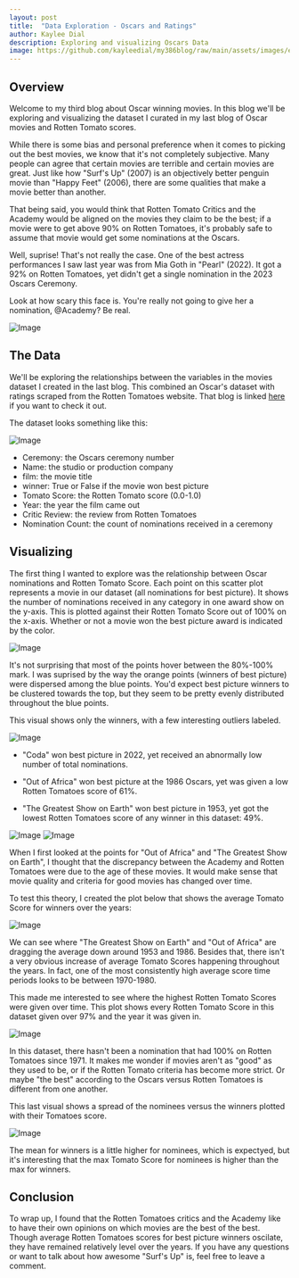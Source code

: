 ```yaml
---
layout: post
title:  "Data Exploration - Oscars and Ratings"
author: Kaylee Dial
description: Exploring and visualizing Oscars Data
image: https://github.com/kayleedial/my386blog/raw/main/assets/images/edabanner.png
---
```


## Overview
Welcome to my third blog about Oscar winning movies. In this blog we'll be exploring and visualizing the dataset I curated in my last blog of Oscar movies and Rotten Tomato scores.

While there is some bias and personal preference when it comes to picking out the best movies, we know that it's not completely subjective. Many people can agree that certain movies are terrible and certain movies are great. Just like how "Surf's Up" (2007) is an objectively better penguin movie than "Happy Feet" (2006), there are some qualities that make a movie better than another.
 
That being said, you would think that Rotten Tomato Critics and the Academy would be aligned on the movies they claim to be the best; if a movie were to get above 90% on Rotten Tomatoes, it's probably safe to assume that movie would get some nominations at the Oscars. 

Well, suprise! That's not really the case. One of the best actress performances I saw last year was from Mia Goth in "Pearl" (2022). It got a 92% on Rotten Tomatoes, yet didn't get a single nomination in the 2023 Oscars Ceremony. 

Look at how scary this face is. You're really not going to give her a nomination, @Academy? Be real. 

![Image](https://github.com/kayleedial/my386blog/raw/main/assets/images/pearl.jpg)

## The Data

We'll be exploring the relationships between the variables in the movies dataset I created in the last blog. This combined an Oscar's dataset with ratings scraped from the Rotten Tomatoes website. That blog is linked [here](https://kayleedial.github.io/my386blog/2023/03/16/data-collection.html) if you want to check it out.

The dataset looks something like this:

![Image](https://github.com/kayleedial/my386blog/raw/main/assets/images/data_eda.png#center)

- Ceremony: the Oscars ceremony number
- Name: the studio or production company
- film: the movie title
- winner: True or False if the movie won best picture
- Tomato Score: the Rotten Tomato score (0.0-1.0) 
- Year: the year the film came out
- Critic Review: the review from Rotten Tomatoes
- Nomination Count: the count of nominations received in a ceremony 

## Visualizing 

The first thing I wanted to explore was the relationship between Oscar nominations and Rotten Tomato Score. Each point on this scatter plot represents a movie in our dataset (all nominations for best picture). It shows the number of nominations received in any category in one award show on the y-axis. This is plotted against their Rotten Tomato Score out of 100% on the x-axis. Whether or not a movie won the best picture award is indicated by the color.

![Image](https://github.com/kayleedial/my386blog/raw/main/assets/images/scatter_all.png#center)

It's not surprising that most of the points hover between the 80%-100% mark. I was suprised by the way the orange points (winners of best picture) were dispersed among the blue points. You'd expect best picture winners to be clustered towards the top, but they seem to be pretty evenly distributed throughout the blue points.

This visual shows only the winners, with a few interesting outliers labeled. 

![Image](https://github.com/kayleedial/my386blog/raw/main/assets/images/scatter_wins.png#center)

- "Coda" won best picture in 2022, yet received an abnormally low number of total nominations. 

- "Out of Africa" won best picture at the 1986 Oscars, yet was given a low Rotten Tomatoes score of 61%.

- "The Greatest Show on Earth" won best picture in 1953, yet got the lowest Rotten Tomatoes score of any winner in this dataset: 49%. 

![Image](https://github.com/kayleedial/my386blog/raw/main/assets/images/africa.jpg) ![Image](https://github.com/kayleedial/my386blog/raw/main/assets/images/show.jpg)

When I first looked at the points for "Out of Africa" and "The Greatest Show on Earth", I thought that the discrepancy between the Academy and Rotten Tomatoes were due to the age of these movies. It would make sense that movie quality and criteria for good movies has changed over time. 

To test this theory, I created the plot below that shows the average Tomato Score for winners over the years:

![Image](https://github.com/kayleedial/my386blog/raw/main/assets/images/score_years.png)

We can see where "The Greatest Show on Earth" and "Out of Africa" are dragging the average down around 1953 and 1986. Besides that, there isn't a very obvious increase of average Tomato Scores happening throughout the years. In fact, one of the most consistently high average score time periods looks to be between 1970-1980. 

This made me interested to see where the highest Rotten Tomato Scores were given over time. This plot shows every Rotten Tomato Score in this dataset given over 97% and the year it was given in. 

![Image](https://github.com/kayleedial/my386blog/raw/main/assets/images/top_scores.png)

In this dataset, there hasn't been a nomination that had 100% on Rotten Tomatoes since 1971. It makes me wonder if movies aren't as "good" as they used to be, or if the Rotten Tomato criteria has become more strict. Or maybe "the best" according to the Oscars versus Rotten Tomatoes is different from one another. 

This last visual shows a spread of the nominees versus the winners plotted with their Tomatoes score. 

![Image](https://github.com/kayleedial/my386blog/raw/main/assets/images/boxes.png)

The mean for winners is a little higher for nominees, which is expectyed, but it's interesting that the max Tomato Score for nominees is higher than the max for winners.

## Conclusion

To wrap up, I found that the Rotten Tomatoes critics and the Academy like to have their own opinions on which movies are the best of the best. Though average Rotten Tomatoes scores for best picture winners oscilate, they have remained relatively level over the years. If you have any questions or want to talk about how awesome "Surf's Up" is, feel free to leave a comment. 